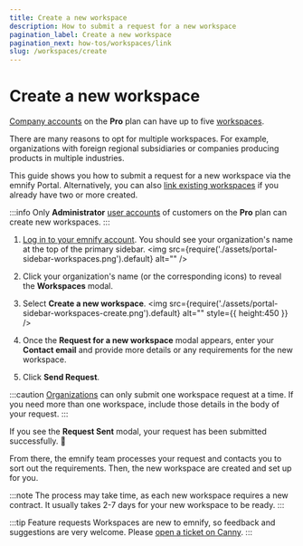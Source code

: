 ```yaml
---
title: Create a new workspace
description: How to submit a request for a new workspace
pagination_label: Create a new workspace
pagination_next: how-tos/workspaces/link
slug: /workspaces/create
---
```


# Create a new workspace

[Company accounts](/glossary#company-account) on the **Pro** plan can have up to five [workspaces](/glossary#workspace).

There are many reasons to opt for multiple workspaces.
For example, organizations with foreign regional subsidiaries or companies producing products in multiple industries.

This guide shows you how to submit a request for a new workspace via the emnify Portal.
Alternatively, you can also [link existing workspaces](/workspaces/link) if you already have two or more created.

:::info
Only **Administrator** [user accounts](/glossary#user-account) of customers on the **Pro** plan can create new workspaces.
:::

1. [Log in to your emnify account](https://portal.emnify.com/sign).
You should see your organization's name at the top of the primary sidebar.
<img
  src={require('./assets/portal-sidebar-workspaces.png').default}
  alt=""
/>

1. Click your organization's name (or the corresponding icons) to reveal the **Workspaces** modal.
1. Select **Create a new workspace**.
<img
  src={require('./assets/portal-sidebar-workspaces-create.png').default}
  alt=""
  style={{ height:450 }}
/>

1. Once the **Request for a new workspace** modal appears, enter your **Contact email** and provide more details or any requirements for the new workspace.
1. Click **Send Request**.

:::caution
[Organizations](/glossary#organization) can only submit one workspace request at a time.
If you need more than one workspace, include those details in the body of your request.
:::

If you see the **Request Sent** modal, your request has been submitted successfully. 🎉

From there, the emnify team processes your request and contacts you to sort out the requirements.
Then, the new workspace are created and set up for you.

:::note
The process may take time, as each new workspace requires a new contract.
It usually takes 2-7 days for your new workspace to be ready.
:::

:::tip Feature requests
Workspaces are new to emnify, so feedback and suggestions are very welcome.
Please [open a ticket on Canny](https://emnify.canny.io/).
:::

